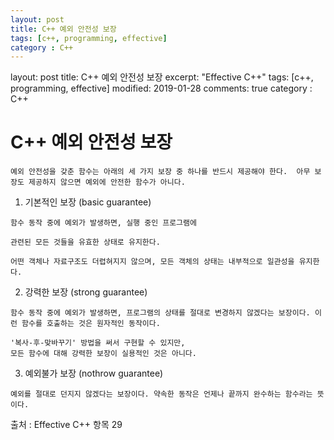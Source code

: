 ```yaml
---
layout: post
title: C++ 예외 안전성 보장
tags: [c++, programming, effective]
category : C++
---
```




layout: post
title: C++ 예외 안전성 보장
excerpt: "Effective C++"
tags: [c++, programming, effective]
modified: 2019-01-28
comments: true
category : C++



# C++ 예외 안전성 보장

`
예외 안전성을 갖춘 함수는 아래의 세 가지 보장 중 하나를 반드시 제공해야 한다. 
아무 보장도 제공하지 않으면 예외에 안전한 함수가 아니다.
`

1. 기본적인 보장 (basic guarantee)
```
함수 동작 중에 예외가 발생하면, 실행 중인 프로그램에 

관련된 모든 것들을 유효한 상태로 유지한다. 

어떤 객체나 자료구조도 더렵혀지지 않으며, 모든 객체의 상태는 내부적으로 일관성을 유지한다.

```

2. 강력한 보장 (strong guarantee)
```
함수 동작 중에 예외가 발생하면, 프로그램의 상태를 절대로 변경하지 않겠다는 보장이다. 이런 함수를 호출하는 것은 원자적인 동작이다. 

'복사-후-맞바꾸기' 방법을 써서 구현할 수 있지만,
모든 함수에 대해 강력한 보장이 실용적인 것은 아니다.
```

3. 예외불가 보장 (nothrow guarantee)
```
예외를 절대로 던지지 않겠다는 보장이다. 약속한 동작은 언제나 끝까지 완수하는 함수라는 뜻이다. 
```



출처 : Effective C++ 항목 29